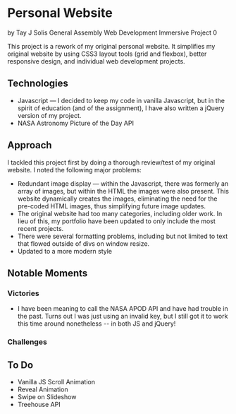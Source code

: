# Personal Website
by Tay J Solis
General Assembly
Web Development Immersive
Project 0

This project is a rework of my original personal website. It simplifies my original website by using CSS3 layout tools (grid and flexbox), better responsive design, and individual web development projects.

## Technologies
- Javascript — I decided to keep my code in vanilla Javascript, but in the spirit of education (and of the assignment), I have also written a jQuery version of my project.
- NASA Astronomy Picture of the Day API

## Approach
I tackled this project first by doing a thorough review/test of my original website. I noted the following major problems:

- Redundant image display — within the Javascript, there was formerly an array of images, but within the HTML the images were also present. This website dynamically creates the images, eliminating the need for the pre-coded HTML images, thus simplifying future image updates.
- The original website had too many categories, including older work. In lieu of this, my portfolio have been updated to only include the most recent projects.
- There were several formatting problems, including but not limited to text that flowed outside of divs on window resize.
- Updated to a more modern style


## Notable Moments
### Victories
- I have been meaning to call the NASA APOD API and have had trouble in the past. Turns out I was just using an invalid key, but I still got it to work this time around nonetheless -- in both JS and jQuery!
### Challenges

## To Do
- Vanilla JS Scroll Animation
- Reveal Animation
- Swipe on Slideshow
- Treehouse API
